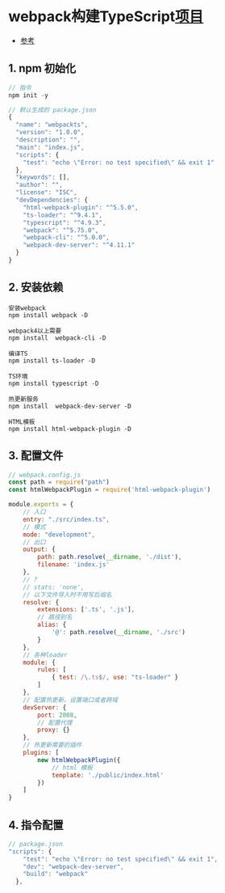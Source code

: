 # webpack构建TypeScript[项目](https://blog.csdn.net/qq1195566313/article/details/122708348?spm=1001.2014.3001.5501)

- [参考](https://www.bilibili.com/video/BV1wR4y1377K?p=25&vd_source=3222fe640ca9017c65847877e892e557)

## 1. npm 初始化

```javascript
// 指令
npm init -y

// 默认生成的 package.json
{
  "name": "webpackts",
  "version": "1.0.0",
  "description": "",
  "main": "index.js",
  "scripts": {
    "test": "echo \"Error: no test specified\" && exit 1"
  },
  "keywords": [],
  "author": "",
  "license": "ISC",
  "devDependencies": {
    "html-webpack-plugin": "^5.5.0",
    "ts-loader": "^9.4.1",
    "typescript": "^4.9.3",
    "webpack": "^5.75.0",
    "webpack-cli": "^5.0.0",
    "webpack-dev-server": "^4.11.1"
  }
}
```

## 2. 安装依赖

```
安装webpack   
npm install webpack -D

webpack4以上需要
npm install  webpack-cli -D

编译TS 
npm install ts-loader -D

TS环境
npm install typescript -D

热更新服务 
npm install  webpack-dev-server -D

HTML模板 
npm install html-webpack-plugin -D
```

## 3. 配置文件

```javascript
// webpack.config.js
const path = require("path")
const htmlWebpackPlugin = require('html-webpack-plugin')

module.exports = {
    // 入口
    entry: "./src/index.ts",
    // 模式
    mode: "development",
    // 出口
    output: {
        path: path.resolve(__dirname, './dist'),
        filename: 'index.js'
    },
    // ?
    // stats: 'none',
    // 以下文件导入时不用写后缀名
    resolve: {
        extensions: ['.ts', '.js'],
        // 路径别名
        alias: {
            '@': path.resolve(__dirname, './src')
        }
    },
    // 各种loader
    module: {
        rules: [ 
            { test: /\.ts$/, use: "ts-loader" }
        ]
    },
    // 配置热更新，设置端口或者跨域
    devServer: {
        port: 2008,
        // 配置代理
        proxy: {}
    },
    // 热更新需要的插件
    plugins: [
        new htmlWebpackPlugin({
            // html 模板
            template: './public/index.html'
        })
    ]
}
```

## 4. 指令配置

```javascript
// package.json
"scripts": {
    "test": "echo \"Error: no test specified\" && exit 1",
    "dev": "webpack-dev-server",
    "build": "webpack"
  },
```


